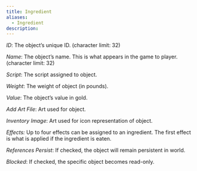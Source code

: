 ```yaml
---
title: Ingredient
aliases:
  - Ingredient
description:
---
```

_ID_: The object’s unique ID. (character limit: 32)

_Name_: The object’s name. This is what appears in the game to player. (character limit: 32)

_Script_: The script assigned to object.

_Weight_: The weight of object (in pounds).

_Value_: The object’s value in gold.

_Add Art File_: Art used for object.

_Inventory Image_: Art used for icon representation of object.

_Effects:_ Up to four effects can be assigned to an ingredient. The first effect is what is applied if the ingredient is eaten.

_References Persist_: If checked, the object will remain persistent in world.

_Blocked_: If checked, the specific object becomes read-only.
